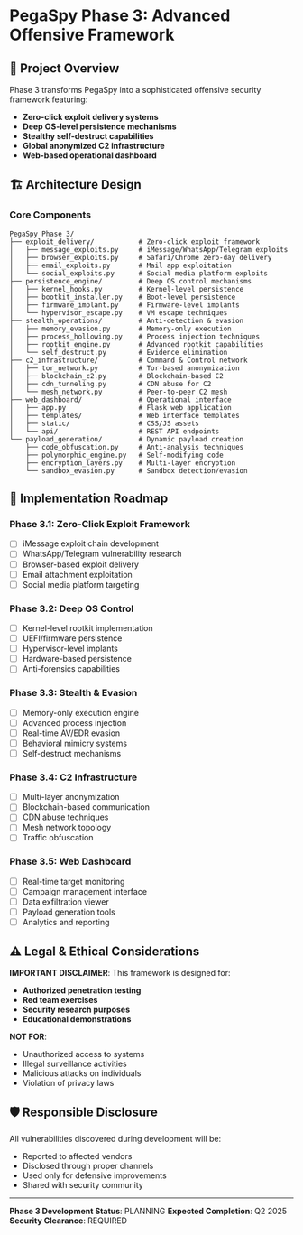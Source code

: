 # PegaSpy Phase 3: Advanced Offensive Framework

## 🎯 Project Overview

Phase 3 transforms PegaSpy into a sophisticated offensive security framework featuring:
- **Zero-click exploit delivery systems**
- **Deep OS-level persistence mechanisms**
- **Stealthy self-destruct capabilities**
- **Global anonymized C2 infrastructure**
- **Web-based operational dashboard**

## 🏗️ Architecture Design

### Core Components

```
PegaSpy Phase 3/
├── exploit_delivery/           # Zero-click exploit framework
│   ├── message_exploits.py     # iMessage/WhatsApp/Telegram exploits
│   ├── browser_exploits.py     # Safari/Chrome zero-day delivery
│   ├── email_exploits.py       # Mail app exploitation
│   └── social_exploits.py      # Social media platform exploits
├── persistence_engine/         # Deep OS control mechanisms
│   ├── kernel_hooks.py         # Kernel-level persistence
│   ├── bootkit_installer.py    # Boot-level persistence
│   ├── firmware_implant.py     # Firmware-level implants
│   └── hypervisor_escape.py    # VM escape techniques
├── stealth_operations/         # Anti-detection & evasion
│   ├── memory_evasion.py       # Memory-only execution
│   ├── process_hollowing.py    # Process injection techniques
│   ├── rootkit_engine.py       # Advanced rootkit capabilities
│   └── self_destruct.py        # Evidence elimination
├── c2_infrastructure/          # Command & Control network
│   ├── tor_network.py          # Tor-based anonymization
│   ├── blockchain_c2.py        # Blockchain-based C2
│   ├── cdn_tunneling.py        # CDN abuse for C2
│   └── mesh_network.py         # Peer-to-peer C2 mesh
├── web_dashboard/              # Operational interface
│   ├── app.py                  # Flask web application
│   ├── templates/              # Web interface templates
│   ├── static/                 # CSS/JS assets
│   └── api/                    # REST API endpoints
└── payload_generation/         # Dynamic payload creation
    ├── code_obfuscation.py     # Anti-analysis techniques
    ├── polymorphic_engine.py   # Self-modifying code
    ├── encryption_layers.py    # Multi-layer encryption
    └── sandbox_evasion.py      # Sandbox detection/evasion
```

## 🚀 Implementation Roadmap

### Phase 3.1: Zero-Click Exploit Framework
- [ ] iMessage exploit chain development
- [ ] WhatsApp/Telegram vulnerability research
- [ ] Browser-based exploit delivery
- [ ] Email attachment exploitation
- [ ] Social media platform targeting

### Phase 3.2: Deep OS Control
- [ ] Kernel-level rootkit implementation
- [ ] UEFI/firmware persistence
- [ ] Hypervisor-level implants
- [ ] Hardware-based persistence
- [ ] Anti-forensics capabilities

### Phase 3.3: Stealth & Evasion
- [ ] Memory-only execution engine
- [ ] Advanced process injection
- [ ] Real-time AV/EDR evasion
- [ ] Behavioral mimicry systems
- [ ] Self-destruct mechanisms

### Phase 3.4: C2 Infrastructure
- [ ] Multi-layer anonymization
- [ ] Blockchain-based communication
- [ ] CDN abuse techniques
- [ ] Mesh network topology
- [ ] Traffic obfuscation

### Phase 3.5: Web Dashboard
- [ ] Real-time target monitoring
- [ ] Campaign management interface
- [ ] Data exfiltration viewer
- [ ] Payload generation tools
- [ ] Analytics and reporting

## ⚠️ Legal & Ethical Considerations

**IMPORTANT DISCLAIMER**: This framework is designed for:
- **Authorized penetration testing**
- **Red team exercises**
- **Security research purposes**
- **Educational demonstrations**

**NOT FOR**:
- Unauthorized access to systems
- Illegal surveillance activities
- Malicious attacks on individuals
- Violation of privacy laws

## 🛡️ Responsible Disclosure

All vulnerabilities discovered during development will be:
- Reported to affected vendors
- Disclosed through proper channels
- Used only for defensive improvements
- Shared with security community

---

**Phase 3 Development Status**: PLANNING
**Expected Completion**: Q2 2025
**Security Clearance**: REQUIRED